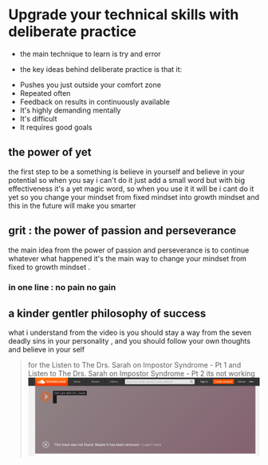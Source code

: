 # Upgrade your technical skills with deliberate practice

 * the main technique to learn is try and error 

- the key ideas behind deliberate practice is that it:

* Pushes you just outside your comfort zone
* Repeated often
* Feedback on results in continuously available
* It's highly demanding mentally
* It's difficult
* It requires good goals

## the power of yet 


the first step to be a something is believe in yourself and believe in your potential so when you say i can't do it just add a small word but with big effectiveness it's a yet magic word, so when you use it it will be i cant do it yet so you change your mindset from fixed mindset into growth mindset and this in the future will make you smarter

## grit : the power of passion and perseverance

the main idea from the power of passion and perseverance is to continue whatever what happened it's the main way to change your mindset from fixed to growth mindset .

### in one line : no pain no gain


## a kinder gentler philosophy of success

what i understand from the video is you should stay a way from the seven deadly sins in your personality , and you should follow your own thoughts and believe in your self

> for the Listen to The Drs. Sarah on Impostor Syndrome - Pt 1 and Listen to The Drs. Sarah on Impostor Syndrome - Pt 2 its not working 
 ![](img/mindset.PNG)



